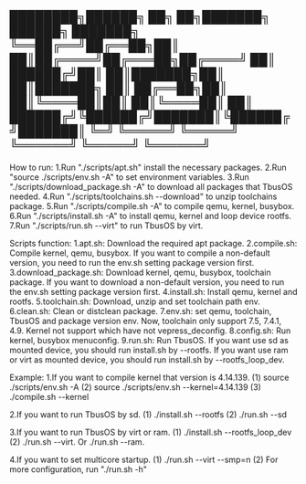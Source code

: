████████╗██████╗ ██╗   ██╗███████╗ ██████╗ ███████╗
╚══██╔══╝██╔══██╗██║   ██║██╔════╝██╔═══██╗██╔════╝
   ██║   ██████╔╝██║   ██║███████╗██║   ██║███████╗
   ██║   ██╔══██╗██║   ██║╚════██║██║   ██║╚════██║
   ██║   ██████╔╝╚██████╔╝███████║╚██████╔╝███████║
   ╚═╝   ╚═════╝  ╚═════╝ ╚══════╝ ╚═════╝ ╚══════╝
   ------------------------------------------------


How to run:
1.Run "./scripts/apt.sh" install the necessary packages. 
2.Run "source ./scripts/env.sh -A" to set environment variables.
3.Run "./scripts/download_package.sh -A" to download all packages that TbusOS needed.
4.Run "./scripts/toolchains.sh --download" to unzip toolchains package.
5.Run "./scripts/compile.sh -A" to compile qemu, kernel, busybox.
6.Run "./scripts/install.sh -A" to install qemu, kernel and loop device rootfs.
7.Run "./scripts/run.sh --virt" to run TbusOS by virt.

Scripts function:
1.apt.sh: Download the required apt package.
2.compile.sh: Compile kernel, qemu, busybox. If you want to compile a non-default version, you need to run the env.sh setting package version first.
3.download_package.sh: Download kernel, qemu, busybox, toolchain package. If you want to download a non-default version, you need to run the env.sh setting package version first.
4.install.sh: Install qemu, kernel and rootfs.
5.toolchain.sh: Download, unzip and set toolchain path env.
6.clean.sh: Clean or distclean package.
7.env.sh: set qemu, toolchain, TbusOS and package version env. Now, toolchain only support 7.5, 7.4.1, 4.9. Kernel not support which have not vepress_deconfig.
8.config.sh: Run kernel, busybox menuconfig.
9.run.sh: Run TbusOS. If you want use sd as mounted device, you should run install.sh by --rootfs. If you want use ram or virt as mounted device, you should run install.sh by --rootfs_loop_dev.

Example:
1.If you want to compile kernel that version is 4.14.139.
(1) source ./scripts/env.sh -A
(2) source ./scripts/env.sh --kernel=4.14.139
(3) ./compile.sh --kernel

2.If you want to run TbusOS by sd.
(1) ./install.sh --rootfs
(2) ./run.sh --sd

3.If you want to run TbusOS by virt or ram.
(1) ./install.sh --rootfs_loop_dev
(2) ./run.sh --virt.	Or	./run.sh --ram.

4.If you want to set multicore startup.
(1) ./run.sh --virt --smp=n
(2) For more configuration, run "./run.sh -h"
